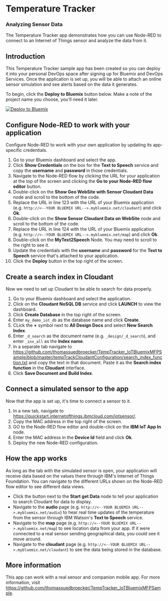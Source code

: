 # Temperature Tracker

### Analyzing Sensor Data

The Temperature Tracker app demonstrates how you can use Node-RED to connect to an Internet of Things sensor and analyze the data from it.

## Introduction

This Temperature Tracker sample app has been created so you can deploy it into your personal DevOps space after signing up for Bluemix and DevOps Services. Once the application is set up, you will be able to attach an online sensor simulation and see alerts based on the data it generates.

To begin, click the **Deploy to Bluemix** button below. Make a note of the project name you choose, you'll need it later.

[![Deploy to Bluemix](https://bluemix.net/deploy/button.png)](https://bluemix.net/deploy?repository=https://hub.jazz.net/git/nrchaney/iot-sensor-tag-test)

## Configure Node-RED to work with your application

Configure Node-RED to work with your own application by updating its app-specific credentials.

1. Go to your Bluemix dashboard and select the app.
2. Click **Show Credentials** on the box for the **Text to Speech** service and copy the **username** and **password** in those credentials.
3. Navigate to the Node-RED flow by clicking the URL for your application at the top of the screen and clicking the **Go to your Node-RED flow editor** button.
4. Double-click on the **Show Geo WebSite with Sensor Cloudant Data** node and scroll to the bottom of the code.
5. Replace the URL in line 123 with the URL of your Bluemix application (e.g. `http://<--YOUR BLUEMIX URL-->.mybluemix.net/cloudant`) and click **Ok**.
6. Double-click on the **Show Sensor Cloudant Data on WebSite** node and scroll to the bottom of the code.
7. Replace the URL in line 124 with the URL of your Bluemix application (e.g. `http://<--YOUR BLUEMIX URL-->.mybluemix.net/map`) and click **Ok**.
8. Double-click on the **MyText2Speech** Node. You may need to scroll to the right to see it.
9. Update the credentials with the **username** and **password** for the **Text to Speech** service that's attached to your application.
10. Click the **Deploy** button in the top right of the screen.

## Create a search index in Cloudant

Now we need to set up Cloudant to be able to search for data properly.

1. Go to your Bluemix dashboard and select the application.
2. Click on the **Cloudant NoSQL DB** service and click **LAUNCH** to view the dashboard.
3. Click **Create Database** in the top right of the screen.
4. Enter `my_demo_iot_db` as the database name and click **Create**.
5. CLick the **+** symbol next to **All Design Docs** and select **New Search Index**.
6. Enter `_d_search` as the document name (e.g. `_design/_d_search`), and enter `_inx_all` as the **Index name**.
7. In a separate tab navigate to https://github.com/thomassuedbroecker/TempTracker_IoTBluemixMFPSample/blob/master/tempTrackCloudantConfiguration/search_index_function.txt and copy the text in that document. Paste it as the **Search index function** in the **Cloudant** interface.
8. Click **Save Document and Build Index**.

## Connect a simulated sensor to the app

Now that the app is set up, it's time to connect a sensor to it.

1. In a new tab, navigate to https://quickstart.internetofthings.ibmcloud.com/iotsensor/.
2. Copy the MAC address in the top right of the screen.
3. GO to the Node-RED flow editor and double-click on the **IBM IoT App In** node.
4. Enter the MAC address in the **Device Id** field and click **Ok**.
5. Deploy the new Node-RED configuration.

## How the app works

As long as the tab with the simulated sensor is open, your application will receive data based on the values there through IBM's Internet of Things Foundation. You can navigate to the different URLs shown on the Node-RED flow editor to see different data views.

- Click the button next to the **Start get Data** node to tell your application to search Cloudant for data to display.
- Navigate to the **audio** page (e.g. `http://<--YOUR BLUEMIX URL-->.mybluemix.net/audio`) to hear real time updates of the temperature from the sensor through IBM Watson's **Text to Speech** service.
- Navigate to the **map** page (e.g. `http://<--YOUR BLUEMIX URL-->.mybluemix.net/map`) to see location data from your app. If it were connected to a real sensor sending geographical data, you could see it move around.
- Navigate to the **cloudant** page (e.g. `http://<--YOUR BLUEMIX URL-->.mybluemix.net/cloudant`) to see the data being stored in the database.

## More information

This app can work with a real sensor and companion mobile app. For more information, visit https://github.com/thomassuedbroecker/TempTracker_IoTBluemixMFPSample.
